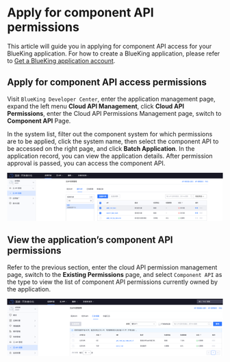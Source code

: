 # Apply for component API permissions

This article will guide you in applying for component API access for your BlueKing application. For how to create a BlueKing application, please refer to [Get a BlueKing application account](../../apigateway/use-api/bk-app.md).

## Apply for component API access permissions

Visit `BlueKing Developer Center`, enter the application management page, expand the left menu **Cloud API Management**, click **Cloud API Permissions**, enter the Cloud API Permissions Management page, switch to **Component API** Page.

In the system list, filter out the component system for which permissions are to be applied, click the system name, then select the component API to be accessed on the right page, and click **Batch Application**.
In the application record, you can view the application details. After permission approval is passed, you can access the component API.

![](../../assets/component/use-api/apply-api-permissions.png)

## View the application’s component API permissions

Refer to the previous section, enter the cloud API permission management page, switch to the **Existing Permissions** page, and select `Component API` as the type to view the list of component API permissions currently owned by the application.

![](../../assets/component/use-api/app-api-permissions.png)